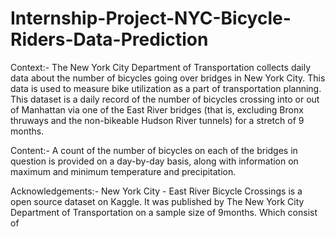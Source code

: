 # Internship-Project-NYC-Bicycle-Riders-Data-Prediction
Context:-
The New York City Department of Transportation collects daily data about the number of bicycles going over bridges in New York City. This data is used to measure bike utilization as a part of transportation planning. This dataset is a daily record of the number of bicycles crossing into or out of Manhattan via one of the East River bridges (that is, excluding Bronx thruways and the non-bikeable Hudson River tunnels) for a stretch of 9 months.

Content:-
A count of the number of bicycles on each of the bridges in question is provided on a day-by-day basis, along with information on maximum and minimum temperature and precipitation.

Acknowledgements:-
New York City - East River Bicycle Crossings is a open source dataset on Kaggle. It was published by The New York City Department of Transportation on a sample size of 9months. Which consist of 
